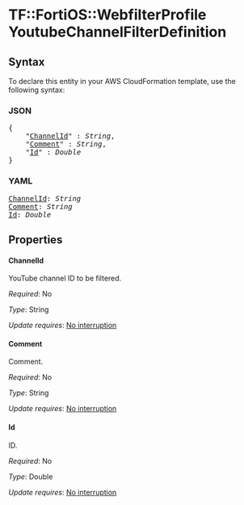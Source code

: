 # TF::FortiOS::WebfilterProfile YoutubeChannelFilterDefinition

## Syntax

To declare this entity in your AWS CloudFormation template, use the following syntax:

### JSON

<pre>
{
    "<a href="#channelid" title="ChannelId">ChannelId</a>" : <i>String</i>,
    "<a href="#comment" title="Comment">Comment</a>" : <i>String</i>,
    "<a href="#id" title="Id">Id</a>" : <i>Double</i>
}
</pre>

### YAML

<pre>
<a href="#channelid" title="ChannelId">ChannelId</a>: <i>String</i>
<a href="#comment" title="Comment">Comment</a>: <i>String</i>
<a href="#id" title="Id">Id</a>: <i>Double</i>
</pre>

## Properties

#### ChannelId

YouTube channel ID to be filtered.

_Required_: No

_Type_: String

_Update requires_: [No interruption](https://docs.aws.amazon.com/AWSCloudFormation/latest/UserGuide/using-cfn-updating-stacks-update-behaviors.html#update-no-interrupt)

#### Comment

Comment.

_Required_: No

_Type_: String

_Update requires_: [No interruption](https://docs.aws.amazon.com/AWSCloudFormation/latest/UserGuide/using-cfn-updating-stacks-update-behaviors.html#update-no-interrupt)

#### Id

ID.

_Required_: No

_Type_: Double

_Update requires_: [No interruption](https://docs.aws.amazon.com/AWSCloudFormation/latest/UserGuide/using-cfn-updating-stacks-update-behaviors.html#update-no-interrupt)

